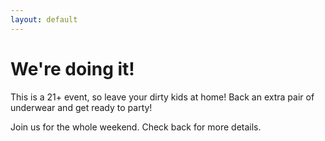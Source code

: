 ```yaml
---
layout: default
---
```


# We're doing it!

This is a 21+ event, so leave your dirty kids at home! Back an extra pair of underwear and get ready to party!

Join us for the whole weekend. Check back for more details.
